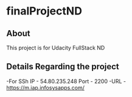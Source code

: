 # finalProjectND
## About
This project is for Udacity FullStack ND
## Details Regarding the project
-For SSh
  IP - 54.80.235.248 Port - 2200
-URL - https://m.iap.infosysapps.com/

